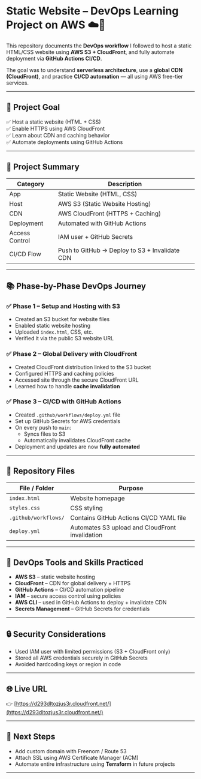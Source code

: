 # Static Website – DevOps Learning Project on AWS ☁️🚀

This repository documents the **DevOps workflow** I followed to host a static HTML/CSS website using **AWS S3 + CloudFront**, and fully automate deployment via **GitHub Actions CI/CD**.

The goal was to understand **serverless architecture**, use a **global CDN (CloudFront)**, and practice **CI/CD automation** — all using AWS free-tier services.

---

## 📌 Project Goal

✅ Host a static website (HTML + CSS)  
✅ Enable HTTPS using AWS CloudFront  
✅ Learn about CDN and caching behavior  
✅ Automate deployments using GitHub Actions  

---

## 🚀 Project Summary

| **Category**     | **Description**                             |
|------------------|---------------------------------------------|
| App              | Static Website (HTML, CSS)                  |
| Host             | AWS S3 (Static Website Hosting)             |
| CDN              | AWS CloudFront (HTTPS + Caching)            |
| Deployment       | Automated with GitHub Actions               |
| Access Control   | IAM user + GitHub Secrets                   |
| CI/CD Flow       | Push to GitHub → Deploy to S3 + Invalidate CDN |

---

## 📚 Phase-by-Phase DevOps Journey

### ✅ Phase 1 – Setup and Hosting with S3
- Created an S3 bucket for website files
- Enabled static website hosting
- Uploaded `index.html`, CSS, etc.
- Verified it via the public S3 website URL

### ✅ Phase 2 – Global Delivery with CloudFront
- Created CloudFront distribution linked to the S3 bucket
- Configured HTTPS and caching policies
- Accessed site through the secure CloudFront URL
- Learned how to handle **cache invalidation**

### ✅ Phase 3 – CI/CD with GitHub Actions
- Created `.github/workflows/deploy.yml` file
- Set up GitHub Secrets for AWS credentials
- On every push to `main`:
  - Syncs files to S3
  - Automatically invalidates CloudFront cache
- Deployment and updates are now **fully automated**

---

## 📁 Repository Files

| File / Folder            | Purpose                                     |
|--------------------------|---------------------------------------------|
| `index.html`             | Website homepage                            |
| `styles.css`             | CSS styling                                 |
| `.github/workflows/`     | Contains GitHub Actions CI/CD YAML file     |
| `deploy.yml`             | Automates S3 upload and CloudFront invalidation |

---

## 📌 DevOps Tools and Skills Practiced

- **AWS S3** – static website hosting  
- **CloudFront** – CDN for global delivery + HTTPS  
- **GitHub Actions** – CI/CD automation pipeline  
- **IAM** – secure access control using policies  
- **AWS CLI** – used in GitHub Actions to deploy + invalidate CDN  
- **Secrets Management** – GitHub Secrets for credentials  

---

## 🔒 Security Considerations

- Used IAM user with limited permissions (S3 + CloudFront only)
- Stored all AWS credentials securely in GitHub Secrets
- Avoided hardcoding keys or region in code

---

## 🌐 Live URL

👉 [https://d293dltozjus3r.cloudfront.net/](https://d293dltozjus3r.cloudfront.net/)

---

## 📌 Next Steps

- Add custom domain with Freenom / Route 53  
- Attach SSL using AWS Certificate Manager (ACM)  
- Automate entire infrastructure using **Terraform** in future projects  

---

